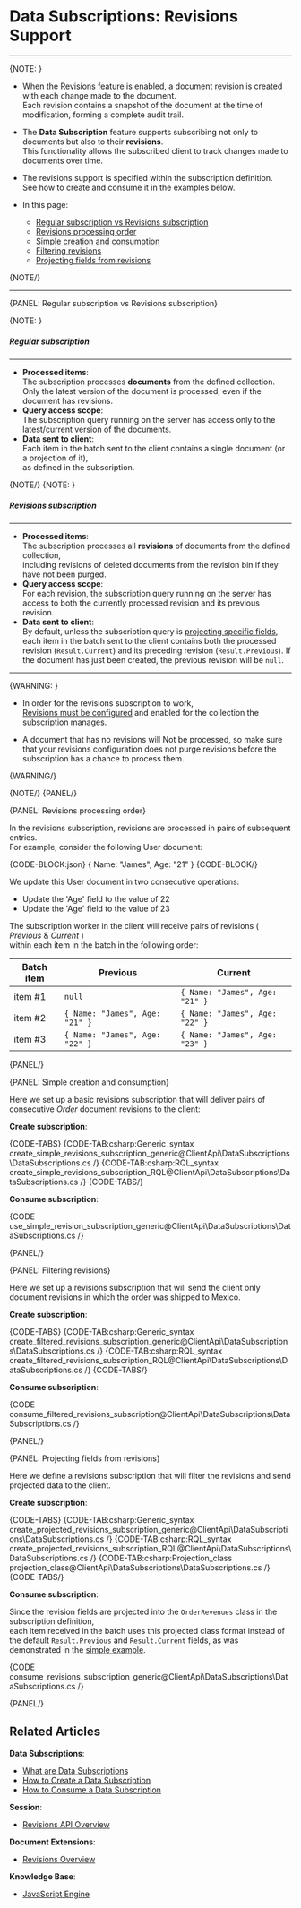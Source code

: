 # Data Subscriptions: Revisions Support

---

{NOTE: }

* When the [Revisions feature](../../../document-extensions/revisions/overview) is enabled, a document revision is created with each change made to the document.  
  Each revision contains a snapshot of the document at the time of modification, forming a complete audit trail.
  
* The **Data Subscription** feature supports subscribing not only to documents but also to their **revisions**.  
  This functionality allows the subscribed client to track changes made to documents over time.
 
* The revisions support is specified within the subscription definition.  
  See how to create and consume it in the examples below.

* In this page:  
  * [Regular subscription vs Revisions subscription](../../../client-api/data-subscriptions/advanced-topics/subscription-with-revisioning#regular-subscription-vs-revisions-subscription)
  * [Revisions processing order](../../../client-api/data-subscriptions/advanced-topics/subscription-with-revisioning#revisions-processing-order)  
  * [Simple creation and consumption](../../../client-api/data-subscriptions/advanced-topics/subscription-with-revisioning#simple-creation-and-consumption)   
  * [Filtering revisions](../../../client-api/data-subscriptions/advanced-topics/subscription-with-revisioning#filtering-revisions)   
  * [Projecting fields from revisions](../../../client-api/data-subscriptions/advanced-topics/subscription-with-revisioning#projecting-fields-from-revisions)   

{NOTE/}

---

{PANEL: Regular subscription vs Revisions subscription}

{NOTE: }

##### Regular subscription
---

* **Processed items**:  
  The subscription processes **documents** from the defined collection.  
  Only the latest version of the document is processed, even if the document has revisions.
* **Query access scope**:  
  The subscription query running on the server has access only to the latest/current version of the documents.
* **Data sent to client**:   
  Each item in the batch sent to the client contains a single document (or a projection of it),   
  as defined in the subscription.

{NOTE/}
{NOTE: }

##### Revisions subscription
---

* **Processed items**:   
  The subscription processes all **revisions** of documents from the defined collection,  
  including revisions of deleted documents from the revision bin if they have not been purged.
* **Query access scope**:  
  For each revision, the subscription query running on the server has access to both the currently processed revision and its previous revision.
* **Data sent to client**:  
  By default, unless the subscription query is [projecting specific fields](../../../client-api/data-subscriptions/advanced-topics/subscription-with-revisioning#projecting-fields-from-revisions),
  each item in the batch sent to the client contains both the processed revision (`Result.Current`) and its preceding revision (`Result.Previous`).
  If the document has just been created, the previous revision will be `null`. 

---

{WARNING: }

* In order for the revisions subscription to work,  
  [Revisions must be configured](../../../document-extensions/revisions/overview#defining-a-revisions-configuration) and enabled for the collection the subscription manages.

* A document that has no revisions will Not be processed,
  so make sure that your revisions configuration does not purge revisions before the subscription has a chance to process them.

{WARNING/}

{NOTE/}
{PANEL/}

{PANEL: Revisions processing order}

In the revisions subscription, revisions are processed in pairs of subsequent entries.  
For example, consider the following User document:  

{CODE-BLOCK:json}
{
    Name: "James",
    Age: "21"
}
{CODE-BLOCK/}
 
We update this User document in two consecutive operations:  

* Update the 'Age' field to the value of 22  
* Update the 'Age' field to the value of 23  

The subscription worker in the client will receive pairs of revisions ( _Previous_ & _Current_ )  
within each item in the batch in the following order:  

| Batch item | Previous                       | Current                        |
|------------|--------------------------------|--------------------------------| 
| item #1    | `null`                         | `{ Name: "James", Age: "21" }` |
| item #2    | `{ Name: "James", Age: "21" }` | `{ Name: "James", Age: "22" }` |
| item #3    | `{ Name: "James", Age: "22" }` | `{ Name: "James", Age: "23" }` |
 
{PANEL/}

{PANEL: Simple creation and consumption}

Here we set up a basic revisions subscription that will deliver pairs of consecutive _Order_ document revisions to the client:

**Create subscription**:

{CODE-TABS}
{CODE-TAB:csharp:Generic_syntax create_simple_revisions_subscription_generic@ClientApi\DataSubscriptions\DataSubscriptions.cs /}
{CODE-TAB:csharp:RQL_syntax create_simple_revisions_subscription_RQL@ClientApi\DataSubscriptions\DataSubscriptions.cs /}
{CODE-TABS/}

**Consume subscription**:

{CODE use_simple_revision_subscription_generic@ClientApi\DataSubscriptions\DataSubscriptions.cs /}

{PANEL/}

{PANEL: Filtering revisions}

Here we set up a revisions subscription that will send the client only document revisions in which the order was shipped to Mexico.

**Create subscription**:

{CODE-TABS}
{CODE-TAB:csharp:Generic_syntax create_filtered_revisions_subscription_generic@ClientApi\DataSubscriptions\DataSubscriptions.cs /}
{CODE-TAB:csharp:RQL_syntax create_filtered_revisions_subscription_RQL@ClientApi\DataSubscriptions\DataSubscriptions.cs /}
{CODE-TABS/}

**Consume subscription**:

{CODE consume_filtered_revisions_subscription@ClientApi\DataSubscriptions\DataSubscriptions.cs /}

{PANEL/}

{PANEL: Projecting fields from revisions}

Here we define a revisions subscription that will filter the revisions and send projected data to the client.

**Create subscription**:

{CODE-TABS}
{CODE-TAB:csharp:Generic_syntax create_projected_revisions_subscription_generic@ClientApi\DataSubscriptions\DataSubscriptions.cs /}
{CODE-TAB:csharp:RQL_syntax create_projected_revisions_subscription_RQL@ClientApi\DataSubscriptions\DataSubscriptions.cs /}
{CODE-TAB:csharp:Projection_class projection_class@ClientApi\DataSubscriptions\DataSubscriptions.cs /}
{CODE-TABS/}

**Consume subscription**:

Since the revision fields are projected into the `OrderRevenues` class in the subscription definition,  
each item received in the batch uses this projected class format instead of the default `Result.Previous` and `Result.Current` fields, 
as was demonstrated in the [simple example](../../../client-api/data-subscriptions/advanced-topics/subscription-with-revisioning#simple-creation-and-consumption).

{CODE consume_revisions_subscription_generic@ClientApi\DataSubscriptions\DataSubscriptions.cs /}

{PANEL/}

## Related Articles

**Data Subscriptions**:

- [What are Data Subscriptions](../../../client-api/data-subscriptions/what-are-data-subscriptions)
- [How to Create a Data Subscription](../../../client-api/data-subscriptions/creation/how-to-create-data-subscription)
- [How to Consume a Data Subscription](../../../client-api/data-subscriptions/consumption/how-to-consume-data-subscription)

**Session**:

- [Revisions API Overview](../../../document-extensions/revisions/client-api/overview)

**Document Extensions**:

- [Revisions Overview](../../../document-extensions/revisions/overview)

**Knowledge Base**:

- [JavaScript Engine](../../../server/kb/javascript-engine)
